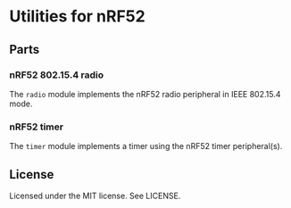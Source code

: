 # Utilities for nRF52

## Parts

### nRF52 802.15.4 radio

The `radio` module implements the nRF52 radio peripheral in
IEEE 802.15.4 mode.

### nRF52 timer

The `timer` module implements a timer using the nRF52 timer peripheral(s).

## License

Licensed under the MIT license. See LICENSE.
